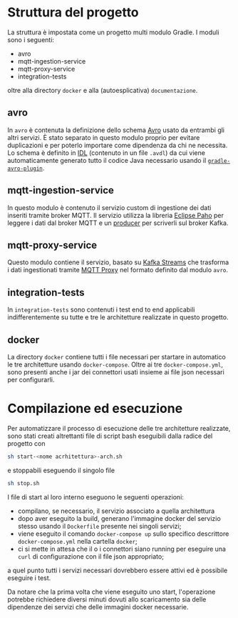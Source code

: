 # Struttura del progetto

La struttura è impostata come un progetto multi modulo Gradle. I moduli sono i seguenti:
- avro
- mqtt-ingestion-service
- mqtt-proxy-service
- integration-tests

oltre alla directory `docker` e alla (autoesplicativa) `documentazione`.

## avro
In `avro` è contenuta la definizione dello schema [Avro](https://avro.apache.org/) usato da entrambi gli altri servizi. È stato separato in questo modulo proprio per evitare duplicazioni e per poterlo importare come dipendenza da chi ne necessita. Lo schema è definito in [IDL](https://avro.apache.org/docs/current/idl.html) (contenuto in un file `.avdl`) da cui viene automaticamente generato tutto il codice Java necessario usando il [`gradle-avro-plugin`](https://github.com/davidmc24/gradle-avro-plugin).

## mqtt-ingestion-service
In questo modulo è contenuto il servizio custom di ingestione dei dati inseriti tramite broker MQTT. Il servizio utilizza la libreria [Eclipse Paho](https://www.eclipse.org/paho/clients/java/) per leggere i dati dal broker MQTT e un [producer](https://kafka.apache.org/documentation/#producerapi) per scriverli sul broker Kafka.

## mqtt-proxy-service
Questo modulo contiene il servizio, basato su [Kafka Streams](https://kafka.apache.org/documentation/streams/) che trasforma i dati ingestionati tramite [MQTT Proxy](https://docs.confluent.io/current/kafka-mqtt/index.html) nel formato definito dal modulo `avro`.

## integration-tests
In `integration-tests` sono contenuti i test end to end applicabili indifferentemente su tutte e tre le architetture realizzate in questo progetto.

## docker
La directory `docker` contiene tutti i file necessari per startare in automatico le tre architetture usando `docker-compose`. Oltre ai tre `docker-compose.yml`, sono presenti anche i jar dei connettori usati insieme ai file json necessari per configurarli.

# Compilazione ed esecuzione

Per automatizzare il processo di esecuzione delle tre architetture realizzate, sono stati creati altrettanti file di script bash eseguibili dalla radice del progetto con
```bash
sh start-<nome acrhitettura>-arch.sh
```
e stoppabili eseguendo il singolo file
```bash
sh stop.sh
```

I file di start al loro interno eseguono le seguenti operazioni:
- compilano, se necessario, il servizio associato a quella architettura
- dopo aver eseguito la build, generano l'immagine docker del servizio stesso usando il `Dockerfile` presente nei singoli servizi;
- viene eseguito il comando `docker-compose up` sullo specifico descrittore `docker-compose.yml` nella cartella `docker`;
- ci si mette in attesa che il o i connettori siano running per eseguire una `curl` di configurazione con il file json appropriato;

a quel punto tutti i servizi necessari dovrebbero essere attivi ed è possibile eseguire i test.

Da notare che la prima volta che viene eseguito uno start, l'operazione potrebbe richiedere diversi minuti dovuti allo scaricamento sia delle dipendenze dei servizi che delle immagini docker necessarie.
